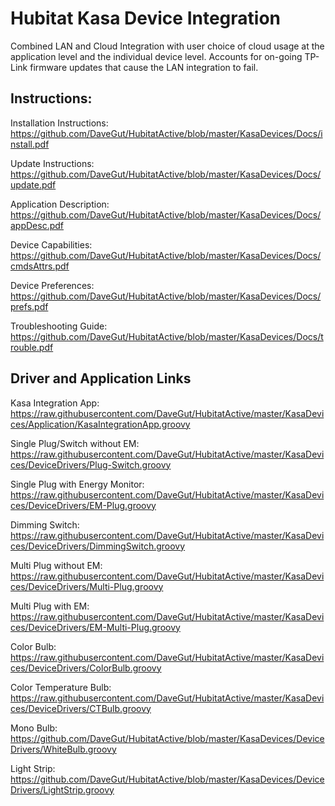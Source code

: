 # Hubitat Kasa Device Integration
Combined LAN and Cloud Integration with user choice of cloud usage at the application level and the individual device level.  Accounts for on-going TP-Link firmware updates that cause the LAN integration to fail.

## Instructions:
Installation Instructions:  https://github.com/DaveGut/HubitatActive/blob/master/KasaDevices/Docs/install.pdf

Update Instructions:  https://github.com/DaveGut/HubitatActive/blob/master/KasaDevices/Docs/update.pdf

Application Description:  https://github.com/DaveGut/HubitatActive/blob/master/KasaDevices/Docs/appDesc.pdf

Device Capabilities:  https://github.com/DaveGut/HubitatActive/blob/master/KasaDevices/Docs/cmdsAttrs.pdf

Device Preferences:  https://github.com/DaveGut/HubitatActive/blob/master/KasaDevices/Docs/prefs.pdf

Troubleshooting Guide:  https://github.com/DaveGut/HubitatActive/blob/master/KasaDevices/Docs/trouble.pdf

## Driver and Application Links

Kasa Integration App:  https://raw.githubusercontent.com/DaveGut/HubitatActive/master/KasaDevices/Application/KasaIntegrationApp.groovy

Single Plug/Switch without EM:  https://raw.githubusercontent.com/DaveGut/HubitatActive/master/KasaDevices/DeviceDrivers/Plug-Switch.groovy

Single Plug with Energy Monitor:  https://raw.githubusercontent.com/DaveGut/HubitatActive/master/KasaDevices/DeviceDrivers/EM-Plug.groovy

Dimming Switch: https://raw.githubusercontent.com/DaveGut/HubitatActive/master/KasaDevices/DeviceDrivers/DimmingSwitch.groovy

Multi Plug without EM:  https://raw.githubusercontent.com/DaveGut/HubitatActive/master/KasaDevices/DeviceDrivers/Multi-Plug.groovy

Multi Plug with EM:  https://raw.githubusercontent.com/DaveGut/HubitatActive/master/KasaDevices/DeviceDrivers/EM-Multi-Plug.groovy

Color Bulb:  https://raw.githubusercontent.com/DaveGut/HubitatActive/master/KasaDevices/DeviceDrivers/ColorBulb.groovy

Color Temperature Bulb:  https://raw.githubusercontent.com/DaveGut/HubitatActive/master/KasaDevices/DeviceDrivers/CTBulb.groovy

Mono Bulb:  https://github.com/DaveGut/HubitatActive/blob/master/KasaDevices/DeviceDrivers/WhiteBulb.groovy

Light Strip:  https://github.com/DaveGut/HubitatActive/blob/master/KasaDevices/DeviceDrivers/LightStrip.groovy		


